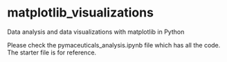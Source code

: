# matplotlib_visualizations
Data analysis and data visualizations with matplotlib in Python


Please check the pymaceuticals_analysis.ipynb file which has all the code. The starter file is for reference.
